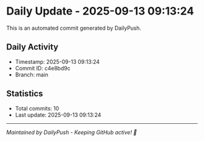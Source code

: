 # Daily Update - 2025-09-13 09:13:24

This is an automated commit generated by DailyPush.

## Daily Activity
- Timestamp: 2025-09-13 09:13:24
- Commit ID: c4e8bd9c
- Branch: main

## Statistics
- Total commits: 10
- Last update: 2025-09-13 09:13:24

---
*Maintained by DailyPush - Keeping GitHub active! 🚀*

